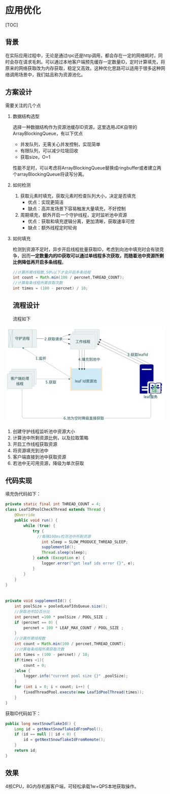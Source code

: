 # 应用优化

[TOC]



## 背景

​		在实际应用过程中，无论是通过rpc还是http调用，都会存在一定的网络耗时，同时会存在请求毛刺。可以通过本地客户端预先缓存一定数量ID，定时计算填充，将原来的网络获取改为内存获取，稳定又高效。这种优化思路可以适用于很多这种网络调用场景中，我们姑且称为资源池化。

## 方案设计

需要关注的几个点

1. 数据结构选型

   选择一种数据结构作为资源池缓存ID资源，这里选用JDK自带的ArrayBlockingQueue，有以下优点

   - 并发队列，无需关心并发控制，实现简单
   - 有限队列，可以减少垃圾回收
   - 获取size，O=1

   性能不足时，可以考虑将ArrayBlockingQueue替换成ringbuffer或者建立两个arrayBlockingQueue将读写分离。

2. 如何检测

   1. 获取元素时填充，获取元素时检查队列大小，决定是否填充
      - 优点：实现更简洁
      - 缺点：高并发场景下容易触发大量填充，不好控制
   2. 周期填充，额外开启一个守护线程，定时监听池中资源
      - 优点：获取和填充逻辑分离，更加清晰，获取速率可控
      - 缺点：额外线程定时轮询

3. 如何填充

   检测到资源不足时，异步开启线程批量获取ID，考虑到向池中填充时会有锁竞争，因而**一定数量内的ID获取可以通过单线程多次获取，而随着池中资源所剩比例降低再开启多条线程**。

   ```java
   //计算所需线程数,50%以下才会开启多条线程
   int count = Math.min(100 / percnet,THREAD_COUNT);
   //计算每条线程所需获取次数
   int times = (100 - percnet) / 10;
   ```

   

   ## 流程设计

   流程如下

![客户端池化](images/客户端池化.png)

1. 创建守护线程监听池中资源大小
2. 计算池中所剩资源比例，以及拉取策略
3. 开启工作线程获取资源
4. 将资源填充到池中
5. 客户端直接到池中获取资源
6. 若池中无可用资源，降级为单次获取

## 代码实现

填充伪代码如下：

```java
private static final int THREAD_COUNT = 4;
class LeafIdPoolCheckThread extends Thread {
    @Override
    public void run() {
        while (true) {
            try {
              //每隔100ms检测池中所剩资源
                int sleep = SLOW_PRODUCE_THREAD_SLEEP;
                supplementId();
                Thread.sleep(sleep);
            } catch (Exception e) {
                logger.error("get leaf ids error {}", e);
            }
        }
    }
}


private void supplementId() {
    int poolSize = pooledLeafIdsQueue.size();
    //获取池中ID百分比
    int percnet =100 * poolSize / POOL_SIZE ;
    if (percnet == 0) {
        percnet = 100 * LEAF_MAX_COUNT / POOL_SIZE ;
    }
    //计算所需线程数
    int count = Math.min(100 / percnet,THREAD_COUNT);
    //计算每条线程所需获取次数
    int times = (100 - percnet) / 10;
    if(times <1){
        count = 0;
    }else {
        logger.info("current pool size {}" ,poolSize);
    }
    for (int i = 0; i < count; i++) {
        fixedThreadPool.execute(new LeafIdPoolThread(times));
    }
}
```

获取ID代码如下：

```java
public long nextSnowflakeId() {
    Long id = getNextSnowflakeIdFromPool();
    if (id == null || id < 0) {
        id = getNextSnowflakeIdFromRemote();
    }
    return id;
}
```

## 效果

4核CPU，8G内存机器客户端，可轻松承载1w+QPS本地获取操作。